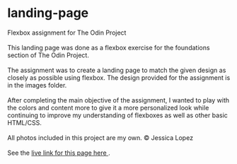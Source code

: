 # landing-page
Flexbox assignment for The Odin Project
<br>
<br>
This landing page was done as a flexbox exercise for the foundations section of The Odin Project.
<br>
<br>
The assignment was to create a landing page to match the given design as closely as possible using
flexbox. The design provided for the assignment is in the images folder.
<br>
<br>
After completing the main objective of the assignment, I wanted to play with the colors and content more
to give it a more personalized look while continuing to improve my understanding of flexboxes as well as other basic
HTML/CSS.
<br>
<br>
All photos included in this project are my own.  © Jessica Lopez
<br>
<br>
See the <a href="https://jlopez-w.github.io/landing-page/"> live link for this page here </a>.

